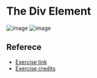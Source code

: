 # The Div Element

![image](https://github.com/user-attachments/assets/6b6d75bd-1232-4333-ad70-67fb432379b2)
![image](https://github.com/user-attachments/assets/95bc3a79-37e3-4c09-99d4-0df96a9bdc7c)

## Referece
- [Exercise link](https://github.com/SuperSimpleDev/javascript-course/blob/main/1-exercise-solutions/lesson-01/README.md)
- [Exercise credits](https://github.com/SuperSimpleDev)
